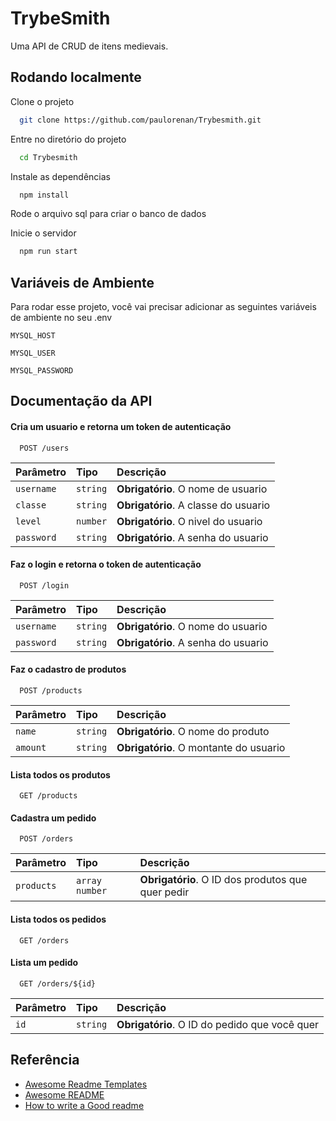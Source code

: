 
# TrybeSmith

Uma API de CRUD de itens medievais.

## Rodando localmente

Clone o projeto

```bash
  git clone https://github.com/paulorenan/Trybesmith.git
```

Entre no diretório do projeto

```bash
  cd Trybesmith
```

Instale as dependências

```bash
  npm install
```
Rode o arquivo sql para criar o banco de dados

Inicie o servidor

```bash
  npm run start
```


## Variáveis de Ambiente

Para rodar esse projeto, você vai precisar adicionar as seguintes variáveis de ambiente no seu .env

`MYSQL_HOST`

`MYSQL_USER`

`MYSQL_PASSWORD`


## Documentação da API

#### Cria um usuario e retorna um token de autenticação

```http
  POST /users
```

| Parâmetro   | Tipo       | Descrição                           |
| :---------- | :--------- | :---------------------------------- |
| `username` | `string` | **Obrigatório**. O nome de usuario |
| `classe` | `string` | **Obrigatório**. A classe do usuario |
| `level` | `number` | **Obrigatório**. O nivel do usuario |
| `password` | `string` | **Obrigatório**. A senha do usuario |

#### Faz o login e retorna o token de autenticação

```http
  POST /login
```

| Parâmetro   | Tipo       | Descrição                                   |
| :---------- | :--------- | :------------------------------------------ |
| `username`      | `string` | **Obrigatório**. O nome do usuario |
| `password` | `string` | **Obrigatório**. A senha do usuario |

#### Faz o cadastro de produtos

```http
  POST /products
```

| Parâmetro   | Tipo       | Descrição                                   |
| :---------- | :--------- | :------------------------------------------ |
| `name`      | `string` | **Obrigatório**. O nome do produto |
| `amount`    | `string` | **Obrigatório**. O montante do usuario |

#### Lista todos os produtos

```http
  GET /products
```
#### Cadastra um pedido

```http
  POST /orders
```

| Parâmetro   | Tipo       | Descrição                                   |
| :---------- | :--------- | :------------------------------------------ |
| `products`      | `array number` | **Obrigatório**. O ID dos produtos que quer pedir |

#### Lista todos os pedidos

```http
  GET /orders
```

#### Lista um pedido

```http
  GET /orders/${id}
```

| Parâmetro   | Tipo       | Descrição                                   |
| :---------- | :--------- | :------------------------------------------ |
| `id`      | `string` | **Obrigatório**. O ID do pedido que você quer |

## Referência

 - [Awesome Readme Templates](https://awesomeopensource.com/project/elangosundar/awesome-README-templates)
 - [Awesome README](https://github.com/matiassingers/awesome-readme)
 - [How to write a Good readme](https://bulldogjob.com/news/449-how-to-write-a-good-readme-for-your-github-project)

